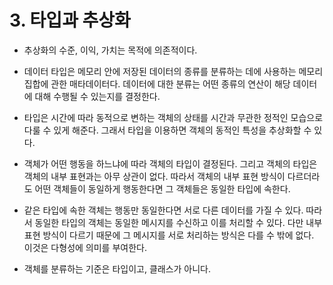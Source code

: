 # 3. 타입과 추상화

- 추상화의 수준, 이익, 가치는 목적에 의존적이다.

- 데이터 타입은 메모리 안에 저장된 데이터의 종류를 분류하는 데에 사용하는 메모리 집합에 관한 매타데이터다. 데이터에 대한 분류는 어떤 종류의 연산이 해당 데이터에 대해 수행될 수 있는지를 결정한다.

- 타입은 시간에 따라 동적으로 변하는 객체의 상태를 시간과 무관한 정적인 모습으로 다룰 수 있게 해준다. 그래서 타입을 이용하면 객체의 동적인 특성을 추상화할 수 있다.

- 객체가 어떤 행동을 하느냐에 따라 객체의 타입이 결정된다. 그리고 객체의 타입은 객체의 내부 표현과는 아무 상관이 없다. 따라서 객체의 내부 표현 방식이 다르더라도 어떤 객체들이 동일하게 행동한다면 그 객체들은 동일한 타입에 속한다.

- 같은 타입에 속한 객체는 행동만 동일한다면 서로 다른 데이터를 가질 수 있다. 따라서 동일한 타입의 객체는 동일한 메시지를 수신하고 이를 처리할 수 있다. 다만 내부 표현 방식이 다르기 때문에 그 메시지를 서로 처리하는 방식은 다를 수 밖에 없다. 이것은 다형성에 의미를 부여한다.

- 객체를 분류하는 기준은 타입이고, 클래스가 아니다.

